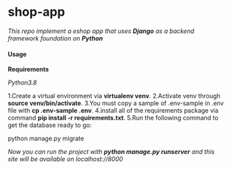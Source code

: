 # shop-app

*This repo implement a eshop app that uses **Django** as a backend framework foundation on **Python***


#### Usage

**Requirements**

*Python3.8*

1.Create a virtual environment via **virtualenv venv**.
2.Activate venv through **source venv/bin/activate**.
3.You must copy a sample of .env-sample in .env file with **cp .env-sample .env**.
4.install all of the requirements package via command **pip install -r requirements.txt**.
5.Run the following command to get the database ready to go:

python manage.py migrate

*Now you can run the project with **python manage.py runserver** and this site will be available on localhost://8000*
